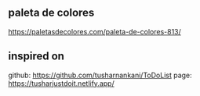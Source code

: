 ## paleta de colores
https://paletasdecolores.com/paleta-de-colores-813/

## inspired on
github: https://github.com/tusharnankani/ToDoList
page: https://tusharjustdoit.netlify.app/